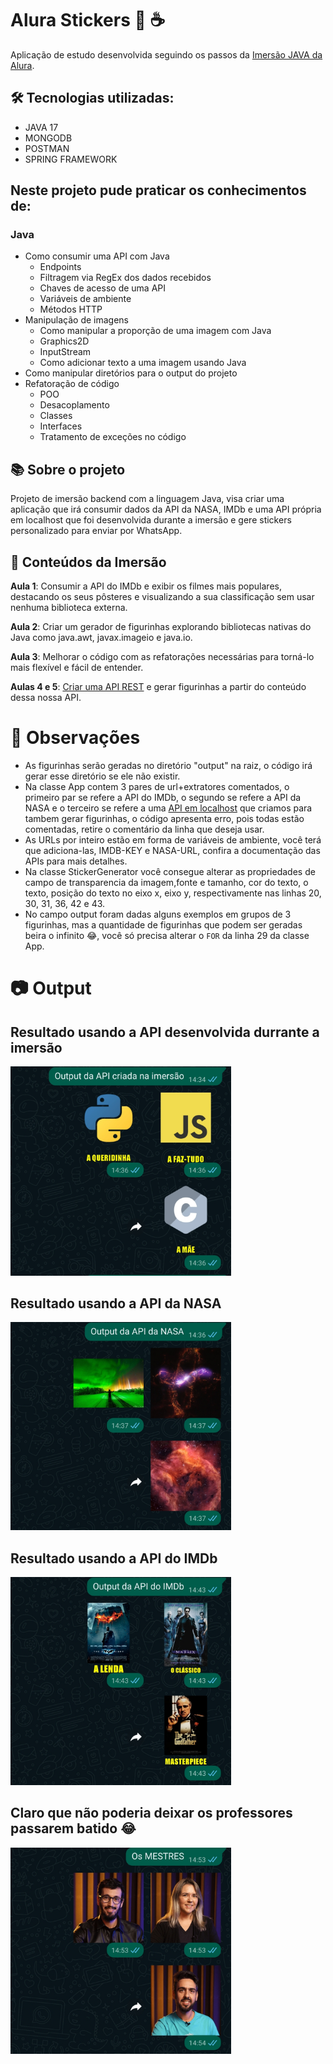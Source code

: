 # Alura Stickers 🤿 ☕
Aplicação de estudo desenvolvida seguindo os passos da [Imersão JAVA da Alura](https://www.youtube.com/playlist?list=PL8YNlUoOZkkYF34FluvXLBu2cK9fl2E3L "API").

## 🛠️ Tecnologias utilizadas:
* JAVA 17
* MONGODB
* POSTMAN
* SPRING FRAMEWORK

## Neste projeto pude praticar os conhecimentos de:
### Java
* Como consumir uma API com Java
  * Endpoints
  * Filtragem via RegEx dos dados recebidos 
  * Chaves de acesso de uma API
  * Variáveis de ambiente 
  * Métodos HTTP
* Manipulação de imagens
  * Como manipular a proporção de uma imagem com Java
  * Graphics2D
  * InputStream
  * Como adicionar texto a uma imagem usando Java
* Como manipular diretórios para o output do projeto
* Refatoração de código
  * POO
  * Desacoplamento
  * Classes 
  * Interfaces
  * Tratamento de exceções no código


## 📚 Sobre o projeto
Projeto de imersão backend com a linguagem Java, visa criar uma aplicação que irá consumir dados da API da NASA, IMDb e uma API própria em localhost que foi desenvolvida durante a imersão e gere stickers personalizado para enviar por WhatsApp.
## 📒 Conteúdos da Imersão
**Aula 1**: Consumir a API do IMDb e exibir os filmes mais populares, destacando os seus pôsteres e visualizando a sua classificação sem usar nenhuma biblioteca externa.

**Aula 2**: Criar um gerador de figurinhas explorando bibliotecas nativas do Java como java.awt, javax.imageio e java.io.

**Aula 3**: Melhorar o código com as refatorações necessárias para torná-lo mais flexível e fácil de entender.

**Aulas 4 e 5**: [Criar uma API REST](https://github.com/SrWillxD/linguagens-api) e gerar figurinhas a partir do conteúdo dessa nossa API.

# 👀 Observações 
* As figurinhas serão geradas no diretório "output" na raiz, o código irá gerar esse diretório se ele não existir.
* Na classe App contem 3 pares de url+extratores comentados, o primeiro par se refere a API do IMDb, o segundo se refere a API da NASA e o terceiro se refere a uma  [API em localhost](https://github.com/SrWillxD/linguagens-api) que criamos para tambem gerar figurinhas, o código apresenta erro, pois todas estão comentadas, retire o comentário da linha que deseja usar.
* As URLs por inteiro estão em forma de variáveis de ambiente, você terá que adiciona-las, IMDB-KEY e NASA-URL, confira a documentação das APIs para mais detalhes.
* Na classe StickerGenerator você consegue alterar as propriedades de campo de transparencia da imagem,fonte e tamanho, cor do texto, o texto, posição do texto no eixo x, eixo y, respectivamente nas linhas 20, 30, 31, 36, 42 e 43.
* No campo output foram dadas alguns exemplos em grupos de 3 figurinhas, mas a quantidade de figurinhas que podem ser geradas beira o infinito 😂, você só precisa alterar o ```FOR``` da linha 29 da classe App.
<style>
img {
  max-width: 70%;
  height: auto;
}
</style>
# 📷 Output
## Resultado usando a API desenvolvida durrante a imersão
![figurinhas](/resource/img/linguagem.jpg)
## Resultado usando a API da NASA
![figurinhas](/resource/img/nasa.jpg)
## Resultado usando a API do IMDb
![figurinhas](/resource/img/imdb.jpg)
## Claro que não poderia deixar os professores passarem batido 😂
![figurinhas](/resource/img/prof.jpg)